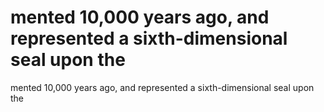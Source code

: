 # mented 10,000 years ago, and represented a sixth-dimensional seal upon the

mented 10,000 years ago, and represented a sixth-dimensional seal upon the